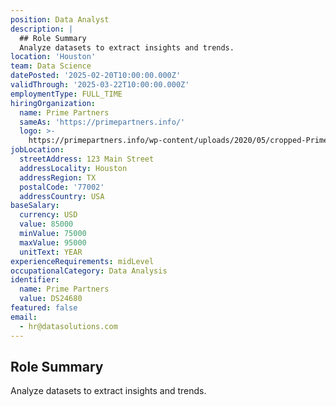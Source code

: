 ```yaml
---
position: Data Analyst
description: |
  ## Role Summary
  Analyze datasets to extract insights and trends.
location: 'Houston'
team: Data Science
datePosted: '2025-02-20T10:00:00.000Z'
validThrough: '2025-03-22T10:00:00.000Z'
employmentType: FULL_TIME
hiringOrganization:
  name: Prime Partners
  sameAs: 'https://primepartners.info/'
  logo: >-
    https://primepartners.info/wp-content/uploads/2020/05/cropped-Prime-Partners-Logo-NO-BG-1-1.png
jobLocation:
  streetAddress: 123 Main Street
  addressLocality: Houston
  addressRegion: TX
  postalCode: '77002'
  addressCountry: USA
baseSalary:
  currency: USD
  value: 85000
  minValue: 75000
  maxValue: 95000
  unitText: YEAR
experienceRequirements: midLevel
occupationalCategory: Data Analysis
identifier:
  name: Prime Partners
  value: DS24680
featured: false
email:
  - hr@datasolutions.com
---
```


## Role Summary
Analyze datasets to extract insights and trends.
